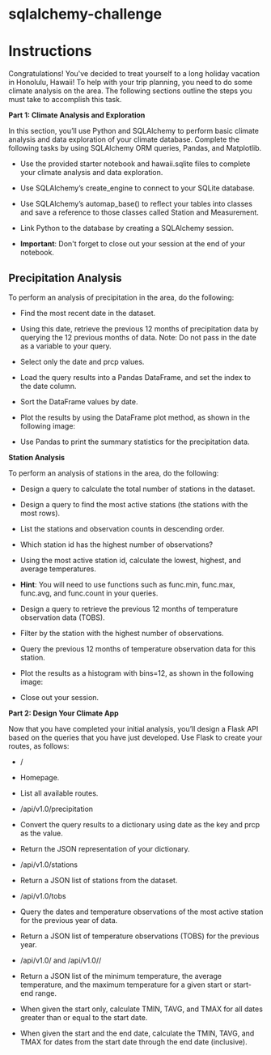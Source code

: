 # **sqlalchemy-challenge**

# **Instructions**
Congratulations! You've decided to treat yourself to a long holiday vacation in Honolulu, Hawaii! To help with your trip planning, you need to do some climate analysis on the area. The following sections outline the steps you must take to accomplish this task.

**Part 1: Climate Analysis and Exploration**

In this section, you’ll use Python and SQLAlchemy to perform basic climate analysis and data exploration of your climate database. Complete the following tasks by using SQLAlchemy ORM queries, Pandas, and Matplotlib.


 * Use the provided starter notebook and hawaii.sqlite files to complete your climate analysis and data exploration.


 * Use SQLAlchemy’s create_engine to connect to your SQLite database.


 * Use SQLAlchemy’s automap_base() to reflect your tables into classes and save a reference to those classes called Station and     Measurement.


 * Link Python to the database by creating a SQLAlchemy session.


 * **Important**: Don't forget to close out your session at the end of your notebook.



## **Precipitation Analysis**

To perform an analysis of precipitation in the area, do the following:


 * Find the most recent date in the dataset.


 * Using this date, retrieve the previous 12 months of precipitation data by querying the 12 previous months of data. Note: Do not pass in the date as a variable to your query.


 * Select only the date and prcp values.


 * Load the query results into a Pandas DataFrame, and set the index to the date column.


 * Sort the DataFrame values by date.


 * Plot the results by using the DataFrame plot method, as shown in the following image:



 * Use Pandas to print the summary statistics for the precipitation data.



**Station Analysis**

To perform an analysis of stations in the area, do the following:


 * Design a query to calculate the total number of stations in the dataset.


 * Design a query to find the most active stations (the stations with the most rows).


  * List the stations and observation counts in descending order.


  * Which station id has the highest number of observations?


  * Using the most active station id, calculate the lowest, highest, and average temperatures.


  * **Hint**: You will need to use functions such as func.min, func.max, func.avg, and func.count in your queries.




 * Design a query to retrieve the previous 12 months of temperature observation data (TOBS).


  * Filter by the station with the highest number of observations.


  * Query the previous 12 months of temperature observation data for this station.


  * Plot the results as a histogram with bins=12, as shown in the following image:


 * Close out your session.




**Part 2: Design Your Climate App**

Now that you have completed your initial analysis, you’ll design a Flask API based on the queries that you have just developed.
Use Flask to create your routes, as follows:


 * /


  * Homepage.


  * List all available routes.




 * /api/v1.0/precipitation


  * Convert the query results to a dictionary using date as the key and prcp as the value.


  * Return the JSON representation of your dictionary.




 * /api/v1.0/stations

  * Return a JSON list of stations from the dataset.



 * /api/v1.0/tobs


  * Query the dates and temperature observations of the most active station for the previous year of data.


  * Return a JSON list of temperature observations (TOBS) for the previous year.




 * /api/v1.0/<start> and /api/v1.0/<start>/<end>


  * Return a JSON list of the minimum temperature, the average temperature, and the maximum temperature for a given start or start-end range.


  * When given the start only, calculate TMIN, TAVG, and TMAX for all dates greater than or equal to the start date.


  * When given the start and the end date, calculate the TMIN, TAVG, and TMAX for dates from the start date through the end date (inclusive).
